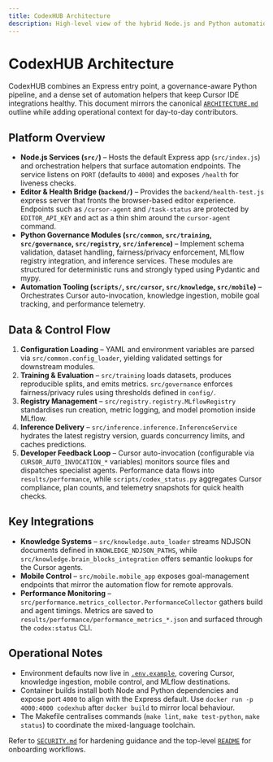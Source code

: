 ```yaml
---
title: CodexHUB Architecture
description: High-level view of the hybrid Node.js and Python automation stack that powers CodexHUB.
---
```


# CodexHUB Architecture

CodexHUB combines an Express entry point, a governance-aware Python pipeline, and a dense set of automation helpers that keep Cursor IDE integrations healthy. This document mirrors the canonical [`ARCHITECTURE.md`](../ARCHITECTURE.md) outline while adding operational context for day-to-day contributors.

## Platform Overview

- **Node.js Services (`src/`)** – Hosts the default Express app (`src/index.js`) and orchestration helpers that surface automation endpoints. The service listens on `PORT` (defaults to `4000`) and exposes `/health` for liveness checks.
- **Editor & Health Bridge (`backend/`)** – Provides the `backend/health-test.js` express server that fronts the browser-based editor experience. Endpoints such as `/cursor-agent` and `/task-status` are protected by `EDITOR_API_KEY` and act as a thin shim around the `cursor-agent` command.
- **Python Governance Modules (`src/common`, `src/training`, `src/governance`, `src/registry`, `src/inference`)** – Implement schema validation, dataset handling, fairness/privacy enforcement, MLflow registry integration, and inference services. These modules are structured for deterministic runs and strongly typed using Pydantic and mypy.
- **Automation Tooling (`scripts/`, `src/cursor`, `src/knowledge`, `src/mobile`)** – Orchestrates Cursor auto-invocation, knowledge ingestion, mobile goal tracking, and performance telemetry.

## Data & Control Flow

1. **Configuration Loading** – YAML and environment variables are parsed via `src/common.config_loader`, yielding validated settings for downstream modules.
2. **Training & Evaluation** – `src/training` loads datasets, produces reproducible splits, and emits metrics. `src/governance` enforces fairness/privacy rules using thresholds defined in `config/`.
3. **Registry Management** – `src/registry.registry.MLflowRegistry` standardises run creation, metric logging, and model promotion inside MLflow.
4. **Inference Delivery** – `src/inference.inference.InferenceService` hydrates the latest registry version, guards concurrency limits, and caches predictions.
5. **Developer Feedback Loop** – Cursor auto-invocation (configurable via `CURSOR_AUTO_INVOCATION_*` variables) monitors source files and dispatches specialist agents. Performance data flows into `results/performance`, while `scripts/codex_status.py` aggregates Cursor compliance, plan counts, and telemetry snapshots for quick health checks.

## Key Integrations

- **Knowledge Systems** – `src/knowledge.auto_loader` streams NDJSON documents defined in `KNOWLEDGE_NDJSON_PATHS`, while `src/knowledge.brain_blocks_integration` offers semantic lookups for the Cursor agents.
- **Mobile Control** – `src/mobile.mobile_app` exposes goal-management endpoints that mirror the automation flow for remote approvals.
- **Performance Monitoring** – `src/performance.metrics_collector.PerformanceCollector` gathers build and agent timings. Metrics are saved to `results/performance/performance_metrics_*.json` and surfaced through the `codex:status` CLI.

## Operational Notes

- Environment defaults now live in [`.env.example`](../.env.example), covering Cursor, knowledge ingestion, mobile control, and MLflow destinations.
- Container builds install both Node and Python dependencies and expose port `4000` to align with the Express default. Use `docker run -p 4000:4000 codexhub` after `docker build` to mirror local behaviour.
- The Makefile centralises commands (`make lint`, `make test-python`, `make status`) to coordinate the mixed-language toolchain.

Refer to [`SECURITY.md`](../SECURITY.md) for hardening guidance and the top-level [`README`](../README.md) for onboarding workflows.
